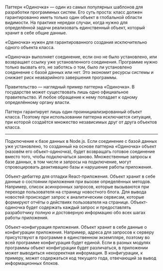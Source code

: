 Паттерн «Одиночка» — один из самых популярных шаблонов для разработки программных систем. Его суть проста: класс должен гарантированно иметь только один объект в глобальной области видимости. На практике нередки случаи, когда нужно для определённой задачи реализовать единственный объект, который хранит в себе общие данные.

«Одиночка» нужен для гарантированного создания исключительно одного объекта класса.

«Одиночка» выполняет соединение, если оно не было установлено, или возвращает ссылку уже установленного соединения. Программе нужно только вызвать его, не заботясь о том, было ли установлено соединение с базой данных или нет. Это экономит ресурсы системы и снижает риск неаварийного завершения программы.

Правительство — наглядный пример паттерна «Одиночка». В государстве может существовать лишь одно официальное правительство. И любое обращение к нему попадает к одному определённому органу власти.

Паттерн гарантирует лишь один проинициализированный объект класса. Поэтому при использовании паттерна исключается ситуация, при которой создаётся множество независимых друг от друга объектов класса.

-------------------------------------------------------

Подключение к базе данных в Node.js. Если соединение с базой данных уже установлено, то созданный на основе паттерна «Одиночка» объект (назовём его объект-одиночка), будет возвращать готовое соединение вместо того, чтобы подключаться заново. Множественные запросы к базе данных, в том числе и запросы на подключение, могут спровоцировать деактивацию базы и нарушение работы приложения.

Объект-дебаггер для отладки React-приложения. Объект хранит в себе данные о состоянии приложения при вызове определённых методов. Например, список асинхронных запросов, которые вызываются при переходе пользователя на страницу новостного блога. Для вывода новостей происходит запрос к аналитическим сервисам, которые формируют отчёты о действиях пользователя на странице. Объект-одиночка будет содержать каждый запрос и предоставлять разработчику полную и достоверную информацию обо всех шагах работы приложения.

Объект-конфигурация приложения. Объект хранит в себе данные о конфигурации приложения. Например, адреса для запросов к серверу присутствуют в программе в единственном экземпляре, поэтому во всей программе конфигурация будет единой. Если в разных модулях программы объект конфигурации будет различаться, в приложении может выводиться некорректная информация. В конфигурации, к примеру, может содержаться код текущего года, отвечающий за вывод информационных блоков.